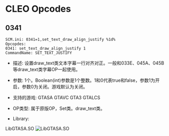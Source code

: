 # CLEO Opcodes

## 0341
```
SCM.ini: 0341=1,set_text_draw_align_justify %1d%
Opcopdes:
0341: set_text_draw_align_justify 1
CommandName: SET_TEXT_JUSTIFY
```
* 描述: 设置draw_text类文本字幕一行对齐对正。一般和033E、045A、045B等draw_text类字幕OP一起使用。

* 参数: 1个。Boolean(int)参数是1个整数。1和0代表true和false，参数1为开启，参数0为关闭。游戏默认为关闭。

* 支持的游戏: GTASA GTAVC GTA3 GTALCS

* OP类型: 属于原版OP，Set类。draw_text类。

* Library:

LibGTASA.SO
![LibGTASA.SO](https://github.com/XMDS/GTA.III.VC.SA.CDK/blob/master/image/Opcodes/GTASA_A0341.png)

